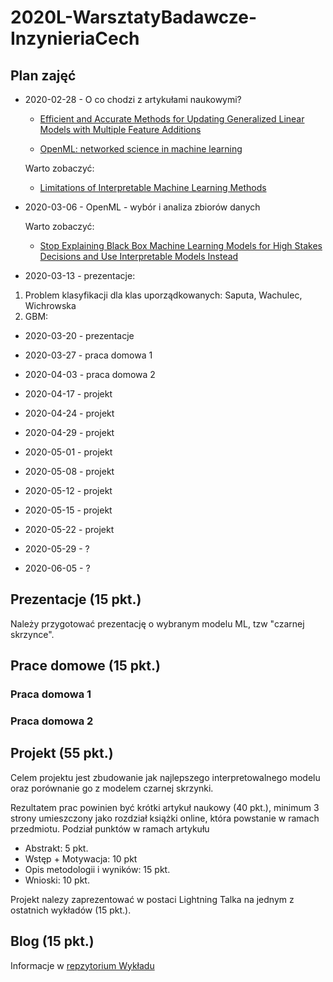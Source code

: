 # 2020L-WarsztatyBadawcze-InzynieriaCech

## Plan zajęć

* 2020-02-28 - O co chodzi z artykułami naukowymi?

    - [Efficient and Accurate Methods for Updating Generalized Linear Models with Multiple Feature Additions](http://jmlr.org/papers/volume15/dhurandhar14a/dhurandhar14a.pdf) 
    
    - [OpenML: networked science in machine learning](https://arxiv.org/pdf/1407.7722.pdf) 
    
    Warto zobaczyć:
    - [Limitations of Interpretable Machine Learning Methods](https://compstat-lmu.github.io/iml_methods_limitations/)

* 2020-03-06 - OpenML - wybór i analiza zbiorów danych

    Warto zobaczyć:
    - [Stop Explaining Black Box Machine Learning Models for High Stakes Decisions and Use Interpretable Models Instead](https://arxiv.org/pdf/1811.10154.pdf)
   
* 2020-03-13 - prezentacje:

1. Problem klasyfikacji dla klas uporządkowanych: Saputa, Wachulec, Wichrowska
2. GBM:

* 2020-03-20 - prezentacje 

* 2020-03-27 - praca domowa 1

* 2020-04-03 - praca domowa 2

* 2020-04-17 - projekt

* 2020-04-24 - projekt

* 2020-04-29 - projekt

* 2020-05-01 - projekt

* 2020-05-08 - projekt

* 2020-05-12 - projekt

* 2020-05-15 - projekt

* 2020-05-22 - projekt

* 2020-05-29 - ?

* 2020-06-05 - ?

## Prezentacje (15 pkt.)
Należy przygotować prezentację o wybranym modelu ML, tzw "czarnej skrzynce". 

## Prace domowe (15 pkt.)

### Praca domowa 1 


### Praca domowa 2


## Projekt (55 pkt.)
Celem projektu jest zbudowanie jak najlepszego interpretowalnego modelu oraz porównanie go z modelem czarnej skrzynki.

Rezultatem prac powinien być krótki artykuł naukowy (40 pkt.), minimum 3 strony umieszczony jako rozdział książki online, która powstanie w ramach przedmiotu. Podział punktów w ramach artykułu
* Abstrakt: 5 pkt.
* Wstęp + Motywacja: 10 pkt
* Opis metodologii i wyników: 15 pkt.
* Wnioski: 10 pkt.

Projekt nalezy zaprezentować w postaci Lightning Talka na jednym z ostatnich wykładów (15 pkt.).


## Blog (15 pkt.)
Informacje w [repzytorium Wykładu](https://github.com/mini-pw/2020L-WarsztatyBadawcze)
